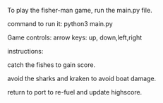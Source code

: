 To play the fisher-man game, run the main.py file.

command to run it:
python3 main.py

Game controls:
arrow keys: up, down,left,right

instructions:

catch the fishes to gain score.

avoid the sharks and kraken to avoid boat damage.

return to port to re-fuel and update highscore.
